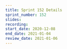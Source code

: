 ```yaml
---
title: Sprint 152 Details
sprint_number: 152
slides:
recording:
start_date: 2020-12-08
end_date: 2021-01-04
review_date: 2021-01-06
---
```

